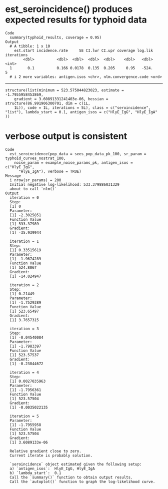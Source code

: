 # est_seroincidence() produces expected results for typhoid data

    Code
      summary(typhoid_results, coverage = 0.95)
    Output
      # A tibble: 1 x 10
        est.start incidence.rate     SE CI.lwr CI.upr coverage log.lik iterations
            <dbl>          <dbl>  <dbl>  <dbl>  <dbl>    <dbl>   <dbl>      <int>
      1       0.1          0.166 0.0178  0.135  0.205     0.95   -524.          5
      # i 2 more variables: antigen.isos <chr>, nlm.convergence.code <ord>

---

    structure(list(minimum = 523.575044823023, estimate = -1.7955958453869, 
        gradient = 3.60891331241403e-06, hessian = structure(86.991906300701, dim = c(1L, 
        1L)), code = 1L, iterations = 5L), class = c("seroincidence", 
    "list"), lambda_start = 0.1, antigen_isos = c("HlyE_IgG", "HlyE_IgA"
    ))

# verbose output is consistent

    Code
      est_seroincidence(pop_data = sees_pop_data_pk_100, sr_param = typhoid_curves_nostrat_100,
        noise_param = example_noise_params_pk, antigen_isos = c("HlyE_IgG",
          "HlyE_IgA"), verbose = TRUE)
    Message
      i nrow(sr_params) = 200
      Initial negative log-likelihood: 533.379886031329
      about to call `nlm()`
    Output
      iteration = 0
      Step:
      [1] 0
      Parameter:
      [1] -2.3025851
      Function Value
      [1] 533.37989
      Gradient:
      [1] -35.939944
      
      iteration = 1
      Step:
      [1] 0.33515619
      Parameter:
      [1] -1.9674289
      Function Value
      [1] 524.8067
      Gradient:
      [1] -14.024947
      
      iteration = 2
      Step:
      [1] 0.21449
      Parameter:
      [1] -1.7529389
      Function Value
      [1] 523.65497
      Gradient:
      [1] 3.7657315
      
      iteration = 3
      Step:
      [1] -0.04540084
      Parameter:
      [1] -1.7983397
      Function Value
      [1] 523.57537
      Gradient:
      [1] -0.23844672
      
      iteration = 4
      Step:
      [1] 0.0027035963
      Parameter:
      [1] -1.7956361
      Function Value
      [1] 523.57504
      Gradient:
      [1] -0.0035022135
      
      iteration = 5
      Parameter:
      [1] -1.7955958
      Function Value
      [1] 523.57504
      Gradient:
      [1] 3.6089133e-06
      
      Relative gradient close to zero.
      Current iterate is probably solution.
      
      `seroincidence` object estimated given the following setup:
      a) `antigen_isos`:  HlyE_IgG, HlyE_IgA 
      b) `lambda_start`:  0.1 
      Call the `summary()` function to obtain output results.
      Call the `autoplot()` function to graph the log-likelihood curve.

